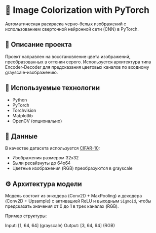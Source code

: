 # 🎨 Image Colorization with PyTorch

Автоматическая раскраска черно-белых изображений с использованием сверточной нейронной сети (CNN) в PyTorch.

## 📌 Описание проекта

Проект направлен на восстановление цвета изображений, преобразованных в оттенки серого. Используется архитектура типа Encoder-Decoder для предсказания цветовых каналов по входному grayscale-изображению.

## 🧠 Используемые технологии
- Python
- PyTorch
- Torchvision
- Matplotlib
- OpenCV (опционально)

## 📁 Данные

В качестве датасета используется [CIFAR-10](https://www.cs.toronto.edu/~kriz/cifar.html):
- Изображения размером 32x32
- Были ресайзнуты до 64x64
- Цветные изображения (RGB) преобразуются в grayscale

## ⚙️ Архитектура модели

Модель состоит из энкодера (Conv2D + MaxPooling) и декодера (Conv2D + Upsample) с активацией ReLU и выходным `Sigmoid`, чтобы предсказать значения от 0 до 1 в трех каналах (RGB).

Пример структуры:

Input: [1, 64, 64] (grayscale)
Output: [3, 64, 64] (RGB)

